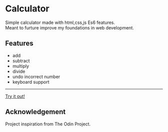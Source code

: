 # Calculator
Simple calculator made with html,css,js Es6 features.<br>
Meant to furture improve my foundations in web development.
## Features
* add
* subtract
* multiply
* divide
* undo incorrect number
* keyboard support

---
[Try it out!](https://newohtwo.github.io/calculator/)
## Acknowledgement
Project inspiration from The Odin Project.


